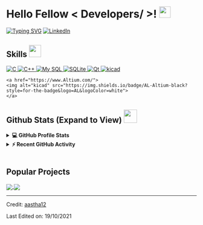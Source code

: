 <h1> Hello Fellow < Developers/ >! <img src = "https://raw.githubusercontent.com/MartinHeinz/MartinHeinz/master/wave.gif" width = 30px> </h1>
<p align='center'>
</p>
	
[![Typing SVG](https://readme-typing-svg.herokuapp.com?color=%23F70404&center=true&vCenter=true&multiline=true&height=100&lines=I+am+a+power+electronics+engineer;you+can+contact+me++on+my+LinkedIn)](https://git.io/typing-svg)
   <a href="https://www.linkedin.com/in/emadbahra/" target="_blank">
    <img alt="LinkedIn" src="https://img.shields.io/badge/LinkedIn-0077B5?style=for-the-badge&logo=linkedin&logoColor=white">
  </a>   


<h2> Skills <img src = "https://media2.giphy.com/media/QssGEmpkyEOhBCb7e1/giphy.gif?cid=ecf05e47a0n3gi1bfqntqmob8g9aid1oyj2wr3ds3mg700bl&rid=giphy.gif" width = 32px> </h2>

	
<a href="https://www.c.com" target="_blank"> 
	<img alt="C" src="https://img.shields.io/badge/C-00599C?style=for-the-badge&logo=c&logoColor=white">  
	</a>

   <a href="https://www.CPP.com" target="_blank">
	   <img alt="C++" src="https://img.shields.io/badge/C%2B%2B-00599C?style=for-the-badge&logo=c%2B%2B&logoColor=white"> 
	</a>

   <a href="https://www.mysql.com/" target="_blank">
	   <img alt="My SQL" src="https://img.shields.io/badge/MySQL-005C84?style=for-the-badge&logo=mysql&logoColor=white">
	</a>

   <a href="https://www.sqlite.org/" target="_blank">
	   <img alt="SQLite" src="https://img.shields.io/badge/SQLite-07405E?style=for-the-badge&logo=sqlite&logoColor=white">
	</a>

   <a href="https://qt.io/" target="_blank">
	   <img alt="Qt" src="https://img.shields.io/badge/Qt-41CD52?style=for-the-badge&logo=qt&logoColor=white">
	</a>


<a href="https://www.kicad.com/">
	<img alt="kicad" src="https://img.shields.io/badge/Ki-KiCAD-orange?style=for-the-badge&logo=Ki&logoColor=white">
	</a>

	<a href="https://www.Altium.com/">
	<img alt="kicad" src="https://img.shields.io/badge/AL-Altium-black?style=for-the-badge&logo=AL&logoColor=white">
	</a>
<h2> Github Stats (Expand to View) <img src = "https://i.pinimg.com/originals/65/c4/f4/65c4f452571be1261e9c623f7da488ac.gif" width = 35px> </h2>

<details> 
  <summary><b>💻 GitHub Profile Stats</b></summary>
  <br/>
  <p align="center">
    <a href="https://github.com/anuraghazra/github-readme-stats"><img alt="Aastha's Github Stats" src="https://github-readme-stats.vercel.app/api?username=aastha12&show_icons=true&count_private=true&theme=algolia" height="192px"/></a>
<br/>
  &nbsp;
	  <img src="https://github-readme-stats.vercel.app/api/top-langs?username=aastha12&show_icons=true&locale=en&layout=compact&theme=algolia" alt="aastha12" height="192px"/>
  <br/>
  </p>
</details>


<details>
  <summary><b>⚡ Recent GitHub Activity</b></summary>
  <br/>
   <a href="https://github.com/aastha12"><img alt="Aastha's Activity Graph" src="https://activity-graph.herokuapp.com/graph?username=aastha12&custom_title=Aastha's%20Contribution%20Graph&theme=react-dark" /></a>
  <br/>

</details>

<br/>

## Popular Projects
<a href="https://github.com/aastha12/MDX-Food-Safety-Hackathon">
  <!-- Change the `github-readme-stats.anuraghazra1.vercel.app` to `github-readme-stats.vercel.app`  -->
  <img align="center" src="https://github-readme-stats.anuraghazra1.vercel.app/api/pin/?username=aastha12&repo=MDX-Food-Safety-Hackathon&theme=onedark" />
</a>  


<a href="https://github.com/aastha12/Loan_Prediction">
  <!-- Change the `github-readme-stats.anuraghazra1.vercel.app` to `github-readme-stats.vercel.app`  -->
  <img align="center" src="https://github-readme-stats.anuraghazra1.vercel.app/api/pin/?username=aastha12&repo=Loan_Prediction&theme=onedark" />
</a> 

----------------------------------------------------------------------
Credit: [aastha12](https://github.com/aastha12)

Last Edited on: 19/10/2021
